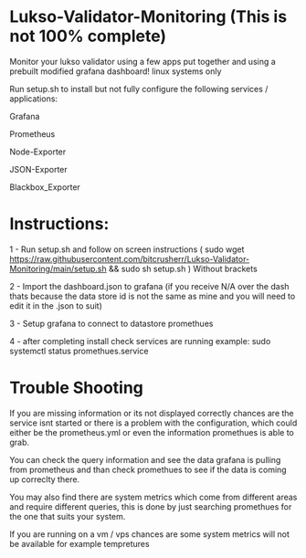 # Lukso-Validator-Monitoring (This is not 100% complete)


Monitor your lukso validator using a few apps put together and using a prebuilt modified grafana dashboard!
linux systems only

Run setup.sh to install but not fully configure the following services / applications:

Grafana

Prometheus

Node-Exporter

JSON-Exporter

Blackbox_Exporter

# Instructions:

1 - Run setup.sh and follow on screen instructions ( sudo wget https://raw.githubusercontent.com/bitcrusherr/Lukso-Validator-Monitoring/main/setup.sh && sudo sh setup.sh ) Without brackets

2 - Import the dashboard.json to grafana (if you receive N/A over the dash thats because the data store id is not the same as mine and you will need to edit it in the .json to suit)

3 - Setup grafana to connect to datastore promethues

4 - after completing install check services are running example: sudo systemctl status promethues.service

# Trouble Shooting
If you are missing information or its not displayed correctly chances are the service isnt started or
there is a problem with the configuration, which could either be the prometheus.yml or even the information
promethues is able to grab.

You can check the query information and see the data grafana is pulling from prometheus and than check promethues to 
see if the data is coming up correclty there.

You may also find there are system metrics which come from different areas and require different queries,
this is done by just searching promethues for the one that suits your system.

If you are running on a vm / vps chances are some system metrics will not be available for example tempretures
